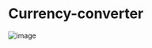 ﻿# Currency-converter

![image](https://github.com/Shessire/Currency-converter/assets/125847387/0a9f7967-34c6-4844-96a3-b32d50b84d12)
